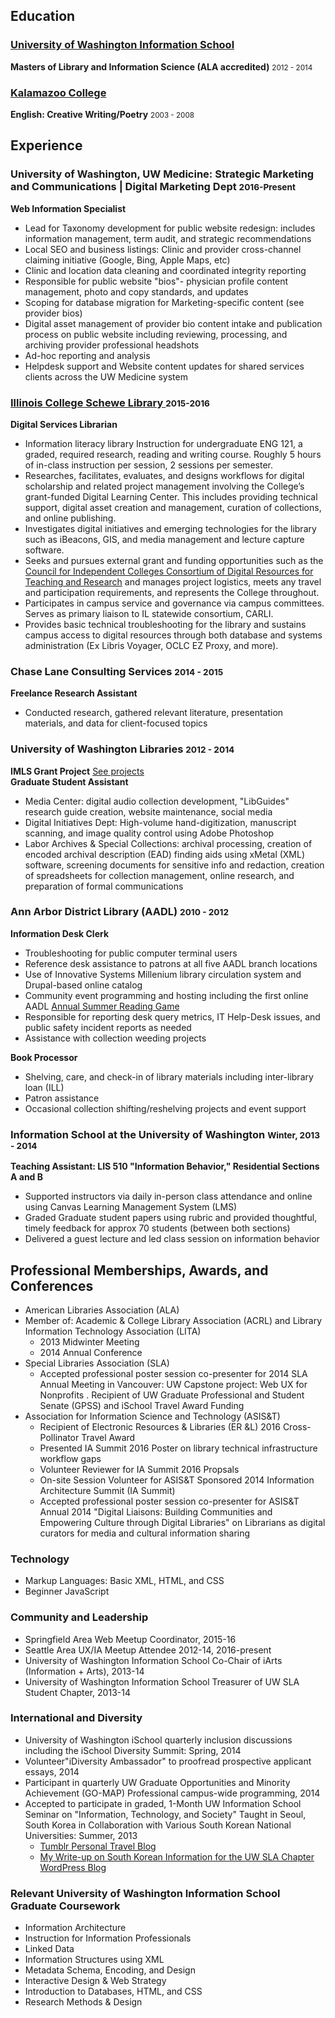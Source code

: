 <h2>Education</h2>

<h3><a href="https://ischool.uw.edu"target="_blank"> University of Washington Information School </a></h3>
<p><strong>Masters of Library and Information Science (ALA accredited)</strong> <small class="text-muted">2012 - 2014</small></p>

<h3><a href= "http://www.kzoo.edu" target-"_blank"> Kalamazoo College</a></h3>
<p><strong>English: Creative Writing/Poetry</strong> <small class="text-muted">2003 - 2008</small></strong></p>


<h2>Experience</h2>

<h3><a ref= "http:uw.edu" target="_blank">University of Washington, UW Medicine: Strategic Marketing and Communications | Digital Marketing Dept </a><small>2016-Present</small></h3>
<p><strong>Web Information Specialist</strong><br>
<ul> 
<li>Lead for Taxonomy development for public website redesign: includes information management, term audit, and strategic recommendations</li>
<li>Local SEO and business listings: Clinic and provider cross-channel claiming initiative (Google, Bing, Apple Maps, etc)</li>
<li>Clinic and location data cleaning and coordinated integrity reporting</li>
<li>Responsible for public website "bios"- physician profile content management, photo and copy standards, and updates</li>
<li>Scoping for database migration for Marketing-specific content (see provider bios)</li>
<li>Digital asset management of provider bio content intake and publication process on public website including reviewing, processing, and archiving provider professional headshots</li>
<li>Ad-hoc reporting and analysis</li>
<li>Helpdesk support and Website content updates for shared services clients across the UW Medicine system</li>
</ul>

<h3><a href="http://ic.edu/library" target="_blank">Illinois College Schewe Library </a><small>2015-2016</small></h3>
<p><strong>Digital Services Librarian</strong> <br>
<ul>
<li>Information literacy library Instruction for undergraduate ENG 121, a graded, required research, reading and writing course. Roughly 5 hours of in-class instruction per session, 2 sessions per semester.</li>
<li>Researches, facilitates, evaluates, and designs workflows for digital scholarship and related project management involving the College’s grant-funded Digital Learning Center. This includes providing technical support, digital asset creation and management, curation of collections, and online publishing. </li> 
<li>Investigates digital initiatives and emerging technologies for the library such as iBeacons, GIS, and media management and lecture capture software.</li>
<li>Seeks and pursues external grant and funding opportunities such as the <a href="http://cic.edu/News-and-Publications/Independent-Newsletter/PI-2015/Pages/Shared-Shelf.aspx" target="_blank">Council for Independent Colleges Consortium of Digital Resources for Teaching and Research</a> and manages project logistics, meets any travel and participation requirements, and represents the College throughout.</li>	
<li>Participates in campus service and governance via campus committees.  Serves as primary liaison to IL statewide consortium, CARLI.</li> 
<li>Provides basic technical troubleshooting for the library and sustains campus access to digital resources through both database and systems administration (Ex Libris Voyager, OCLC EZ Proxy, and more). </li>
</ul>

<h3>Chase Lane Consulting Services <small>2014 - 2015</small></h3>
<p><strong>Freelance Research Assistant</strong> <br>
<ul>
<li>Conducted research, gathered relevant literature, presentation materials, and data for client-focused topics
</ul>

<h3>University of Washington Libraries <small>2012 - 2014</small></h3>
<p><strong>IMLS Grant Project</strong> <a href="//projects">See projects</a><br>
<strong>Graduate Student Assistant</strong></p>
<ul>
<li>Media Center:  digital audio collection development, "LibGuides" research guide creation, website maintenance, social media</li>
<li>Digital Initiatives Dept: High-volume hand-digitization, manuscript scanning, and image quality control using Adobe Photoshop</li>
<li>Labor Archives &amp; Special Collections: archival processing, creation of encoded archival description (EAD) finding aids using xMetal (XML) software, screening  documents for sensitive info and redaction, creation of spreadsheets for collection management, online research, and preparation of formal communications </li>
</ul>

<h3>Ann Arbor District Library (AADL) <small>2010 - 2012</small></h3>
<p><strong>Information Desk Clerk</strong> <br>
<ul>
<li>Troubleshooting for public computer terminal users</li>
<li>Reference desk assistance to patrons at all five AADL branch locations</li>
<li>Use of Innovative Systems Millenium library circulation system and Drupal-based online catalog</li>
<li>Community event programming and hosting including the first online AADL <a href="http://play.aadl.org/node/263694" target="_blank">Annual Summer Reading Game</a></li>
<li>Responsible for reporting desk query metrics, IT Help-Desk issues, and public safety incident reports as needed</li>
<li>Assistance with collection weeding projects</li>
</ul>

<strong>Book Processor</strong></p>
<ul>
<li>Shelving, care, and check-in of library materials including inter-library loan (ILL)</li>
<li>Patron assistance</li>
<li>Occasional collection shifting/reshelving projects and event support</li>
</ul>


<h3>Information School at the University of Washington <small>Winter, 2013 - 2014</small></h3>
<p><strong>Teaching Assistant: LIS 510 "Information Behavior," Residential Sections A and B</strong> <br>
<ul>
<li>Supported instructors via daily in-person class attendance and online using Canvas Learning Management System (LMS)</li>
<li>Graded Graduate student papers using rubric and provided thoughtful, timely feedback for approx 70 students (between both sections)</li>
<li>Delivered a guest lecture and led class session on information behavior</li>
</ul>


<h2>Professional Memberships, Awards, and Conferences</h2>
<ul>
<li>American Libraries Association (ALA)</li>
<li>Member of: Academic & College Library Association (ACRL) and Library Information Technology Association (LITA)
  <ul>
    <li>2013 Midwinter Meeting</li>
    <li>2014 Annual Conference</li>
  </ul>
</li>
<li>Special Libraries Association (SLA)
  <ul>
    <li>Accepted professional poster session co-presenter for 2014 SLA Annual Meeting in Vancouver: UW Capstone project: Web UX for Nonprofits . Recipient of UW Graduate Professional and Student Senate (GPSS) and iSchool Travel Award Funding</li>
  </ul>
</li>
<li>Association for Information Science and Technology (ASIS&T)
<ul>
<li>Recipient of Electronic Resources & Libraries (ER &L) 2016 Cross-Pollinator Travel Award</li>
<li>Presented IA Summit 2016 Poster on library technical infrastructure workflow gaps</li>
<li>Volunteer Reviewer for IA Summit 2016 Propsals</li>
  <li>On-site Session Volunteer for ASIS&T Sponsored 2014 Information Architecture Summit (IA Summit)</li>
  <li>Accepted professional poster session co-presenter for ASIS&T Annual 2014 "Digital Liaisons: Building Communities and Empowering Culture through Digital Libraries" on Librarians as digital curators for media and cultural information sharing</li>
</ul>
</li>
</ul>
  
<h3>Technology</h3>
<ul>
<li>Markup Languages: Basic XML, HTML, and CSS</li>
<li>Beginner JavaScript</li>
</ul>

<h3>Community and Leadership</h3>
<ul>
<li>Springfield Area Web Meetup Coordinator, 2015-16</li>
<li>Seattle Area UX/IA Meetup Attendee 2012-14, 2016-present</li>
<li>University of Washington Information School Co-Chair of iArts (Information + Arts), 2013-14</li>
<li>University of Washington Information School Treasurer of UW SLA Student Chapter, 2013-14</li>
</ul>

<h3>International and Diversity</h3>
<ul>
<li>University of Washington iSchool quarterly inclusion discussions including the iSchool Diversity Summit: Spring, 2014 </li>
<li>Volunteer"iDiversity Ambassador" to proofread prospective applicant essays, 2014</li>
<li>Participant in quarterly UW Graduate Opportunities and Minority Achievement (GO-MAP) Professional campus-wide programming, 2014</li>
<li>Accepted to participate in graded, 1-Month UW Information School Seminar on "Information, Technology, and Society" Taught in Seoul, South Korea in Collaboration with Various South Korean National Universities: Summer, 2013
  <ul>
  <li><a href="http://dtrier.tumblr.com/" target="_blank">Tumblr Personal Travel Blog</a></li>
  <li><a href="http://uwsla.wordpress.com/2013/11/18/ischool-exploration-seminar-south-korea/" target="_blank">My Write-up on South Korean Information for the UW SLA Chapter WordPress Blog</a></li>
</ul>
</li>
</ul>
  
<h3>Relevant University of Washington Information School Graduate Coursework</h3>
<ul>
<li>Information Architecture</li>
<li>Instruction for Information Professionals</li>
<li>Linked Data</li>
<li>Information Structures using XML</li>
<li>Metadata Schema, Encoding, and Design</li>
<li>Interactive Design &amp; Web Strategy</li>
<li>Introduction to Databases, HTML, and CSS</li>
<li>Research Methods &amp; Design</li>
</ul>
